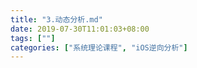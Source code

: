 ```yaml
---
title: "3.动态分析.md"
date: 2019-07-30T11:01:03+08:00
tags: [""]
categories: ["系统理论课程", "iOS逆向分析"]
---
```



